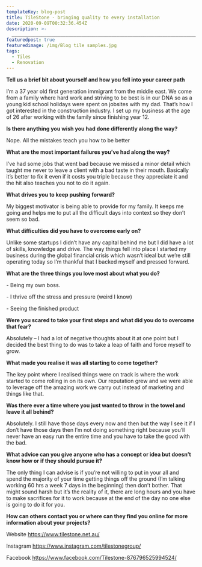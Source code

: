 ```yaml
---
templateKey: blog-post
title: TileStone - bringing quality to every installation
date: 2020-09-09T00:32:36.454Z
description: >-
  ______________________________________________________________________________________
featuredpost: true
featuredimage: /img/Blog tile samples.jpg
tags:
  - Tiles
  - Renovation
---
```

**Tell us a brief bit about yourself and how you fell into your career path**

I’m a 37 year old first generation immigrant from the middle east. We come from a family where hard work and striving to be best is in our DNA so as a young kid school holidays were spent on jobsites with my dad. That’s how I got interested in the construction industry. I set up my business at the age of 26 after working with the family since finishing year 12.

**Is there anything you wish you had done differently along the way?** 

Nope. All the mistakes teach you how to be better

**What are the most important failures you’ve had along the way?**

I’ve had some jobs that went bad because we missed a minor detail which taught me never to leave a client with a bad taste in their mouth. Basically it’s better to fix it even if it costs you triple because they appreciate it and the hit also teaches you not to do it again.

**What drives you to keep pushing forward?**

My biggest motivator is being able to provide for my family. It keeps me going and helps me to put all the difficult days into context so they don’t seem so bad.

**What difficulties did you have to overcome early on?**

Unlike some startups I didn’t have any capital behind me but I did have a lot of skills, knowledge and drive. The way things fell into place I started my business during the global financial crisis which wasn’t ideal but we’re still operating today so I’m thankful that I backed myself and pressed forward.

**What are the three things you love most about what you do?**

\- Being my own boss.

\- I thrive off the stress and pressure (weird I know)

\- Seeing the finished product

**Were you scared to take your first steps and what did you do to overcome that fear?**

Absolutely – I had a lot of negative thoughts about it at one point but I decided the best thing to do was to take a leap of faith and force myself to grow.

**What made you realise it was all starting to come together?**

The key point where I realised things were on track is where the work started to come rolling in on its own. Our reputation grew and we were able to leverage off the amazing work we carry out instead of marketing and things like that.

**Was there ever a time where you just wanted to throw in the towel and leave it all behind?**

Absolutely. I still have those days every now and then but the way I see it if I don’t have those days then I’m not doing something right because you’ll never have an easy run the entire time and you have to take the good with the bad.

**What advice can you give anyone who has a concept or idea but doesn’t know how or if they should pursue it?**

The only thing I can advise is if you’re not willing to put in your all and spend the majority of your time getting things off the ground (I’m talking working 60 hrs a week 7 days in the beginning) then don’t bother. That might sound harsh but it’s the reality of it, there are long hours and you have to make sacrifices for it to work because at the end of the day no one else is going to do it for you.

**How can others contact you or where can they find you online for more information about your projects?**

Website <https://www.tilestone.net.au/>

Instagram [](https://www.instagram.com/tilestonegroup/)<https://www.instagram.com/tilestonegroup/>

Facebook <https://www.facebook.com/Tilestone-876796525994524/>
